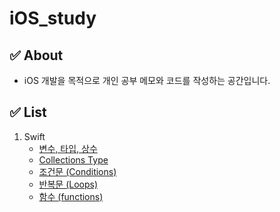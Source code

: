 # iOS_study

## ✅ About
* iOS 개발을 목적으로 개인 공부 메모와 코드를 작성하는 공간입니다.

## ✅ List
1. Swift
   * [변수, 타입, 상수](https://github.com/Luna252/iOS_study/blob/main/swift/Basic-Variable%2CType%2CConstant.md)
   * [Collections Type](https://github.com/Luna252/iOS_study/blob/main/swift/Basic-Collection_Types.md)
   * [조건문 (Conditions)](https://github.com/Luna252/iOS_study/blob/main/swift/conditions.md)
   * [반복문 (Loops)](https://github.com/Luna252/iOS_study/blob/main/swift/loops.md)
   * [함수 (functions)](https://github.com/Luna252/iOS_study/blob/main/swift/functions.md)